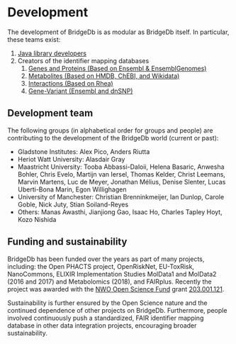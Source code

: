 # Development

The development of BridgeDb is as modular as BridgeDb itself. In particular, these teams exist:

1. [Java library developers](https://github.com/bridgedb/BridgeDb)
2. Creators of the identifier mapping databases
   1. [Genes and Proteins (Based on Ensembl & EnsemblGenomes)](https://github.com/bridgedb/BioMartScript)
   2. [Metabolites (Based on HMDB, ChEBI, and Wikidata)](https://github.com/bridgedb/create-bridgedb-metabolites)
   3. [Interactions (Based on Rhea)](https://github.com/bridgedb/InteractionDB)
   4. [Gene-Variant (Ensembl and dnSNP)](https://github.com/BiGCAT-UM/BridgeDbVariantDatabase)

## Development team

The following groups (in alphabetical order for groups and people) are contributing to the development of the BridgeDb world (current or past):

 * Gladstone Institutes: Alex Pico, Anders Riutta
 * Heriot Watt University: Alasdair Gray
 * Maastricht University: Tooba Abbassi-Daloii, Helena Basaric, Anwesha Bohler, Chris Evelo, Martijn van Iersel, Thomas Kelder, Christ Leemans, Marvin Martens, Luc de Meyer, Jonathan Mélius, Denise Slenter, Lucas Uberti-Bona Marin, Egon Willighagen
 * University of Manchester: Christian Brenninkmeijer, Ian Dunlop, Carole Goble, Nick Juty, Stian Soiland-Reyes
 * Others: Manas Awasthi, Jianjiong Gao, Isaac Ho, Charles Tapley Hoyt, Kozo Nishida

## Funding and sustainability

BridgeDb has been funded over the years as part of many projects, including: the Open PHACTS project, OpenRiskNet,
EU-ToxRisk, NanoCommons, ELIXIR Implementation Studies MolData1 and MolData2 (2016 and 2017) and
Metabolomics (2018), and FAIRplus. Recently the project was awarded with the [NWO Open Science Fund](https://www.nwo.nl/en/researchprogrammes/open-science/open-science-fund/open-science-fund-2021-awarded-grants) grant [203.001.121](https://www.nwo.nl/en/projects/203001121).

Sustainability is further ensured by the Open Science nature and the continued dependence of other projects on
BridgeDb. Furthermore, people involved continuously push a standardized, FAIR identifier mapping database in
other data integration projects, encouraging broader sustainability.
